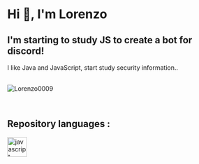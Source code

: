 <h1> Hi 👋, I'm Lorenzo </h1>

<h2> I'm starting to study JS to create a bot for discord!  </h2>
I like Java and JavaScript, start study security information.. 

<br/><a>
<img src="https://github-readme-stats.vercel.app/api?username=Lorenzo0009&show_icons=true&theme=dracula&count_private=true" alt="Lorenzo0009" />

</a><br/>

<h2> Repository languages :</h2>

<img src="https://devicons.github.io/devicon/devicon.git/icons/javascript/javascript-original.svg" alt="javascript" width="45" height="45"/> 

<!--
**Lorenzo0009/Lorenzo0009** is a ✨ _special_ ✨ repository because its `README.md` (this file) appears on your GitHub profile.

Here are some ideas to get you started:

- 🔭 I’m currently working on ...
- 🌱 I’m currently learning ...
- 👯 I’m looking to collaborate on ...
- 🤔 I’m looking for help with ...
- 💬 Ask me about ...
- 📫 How to reach me: ...
- 😄 Pronouns: ...
- ⚡ Fun fact: ...
-->
